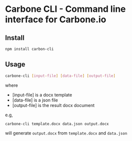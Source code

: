 # Carbone CLI - Command line interface for Carbone.io

## Install

```bash
npm install carbon-cli
```

## Usage
```bash
carbone-cli [input-file] [data-file] [output-file]
```
where
- [input-file] is a docx template
- [data-file] is a json file
- [output-file] is the result docx document

e.g, 

```bash
carbone-cli template.docx data.json output.docx
```

will generate `output.docx` from `template.docx` and `data.json`



